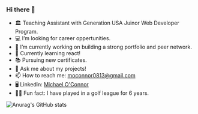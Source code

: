 ### Hi there 👋

- 🏛️ Teaching Assistant with Generation USA Juinor Web Developer Program.
- 💻 I’m looking for career oppertunities.
- 🔭 I’m currently working on building a strong portfolio and peer network.
- 🌱 Currently learning react!
- 📚 Pursuing new certificates.
- 💬 Ask me about my projects!
- 📫 How to reach me: moconnor0813@gmail.com
- 🖥️ Linkedin: [Michael O'Connor](https://www.linkedin.com/in/michael-o-connor-b79005200/)
- 🏌️‍♂️ Fun fact: I have played in a golf league for 6 years.

![Anurag's GitHub stats](https://github-readme-stats.vercel.app/api?username=oconnor97&show_icons=true&theme=radical)


